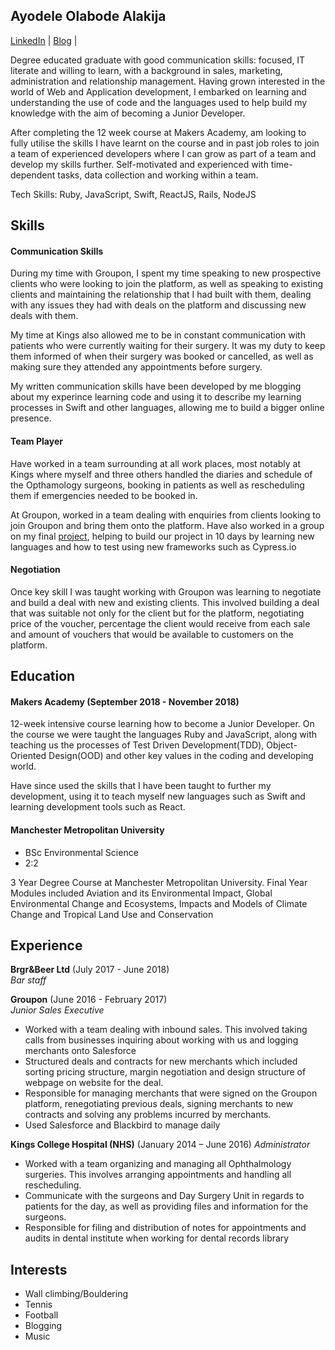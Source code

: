 ## Ayodele Olabode Alakija

[LinkedIn](https://www.linkedin.com/in/ayodele-alakija-78142999/) | [Blog](https://medium.com/@alakijaayo) |

Degree educated graduate with good communication skills: focused, IT literate and willing to learn, with a background in sales, marketing, administration and relationship management. Having grown interested in the world of Web and Application development, I embarked on learning and understanding the use of code and the languages used to help build my knowledge with the aim of becoming a Junior Developer.

After completing the 12 week course at Makers Academy, am looking to fully utilise the skills I have learnt on the course and in past job roles to join a team of experienced developers where I can grow as part of a team and develop my skills further. Self-motivated and experienced with time-dependent tasks, data collection and working within a team.

Tech Skills: Ruby, JavaScript, Swift, ReactJS, Rails, NodeJS

## Skills

#### Communication Skills

During my time with Groupon, I spent my time speaking to new prospective clients who were looking to join the platform, as well as speaking to existing clients and maintaining the relationship that I had built with them, dealing with any issues they had with deals on the platform and discussing new deals with them.

My time at Kings also allowed me to be in constant communication with patients who were currently waiting for their surgery. It was my duty to keep them informed of when their surgery was booked or cancelled, as well as making sure they attended any appointments before surgery.

My written communication skills have been developed by me blogging about my experince learning code and using it to describe my learning processes in Swift and other languages, allowing me to build a bigger online presence.

#### Team Player

Have worked in a team surrounding at all work places, most notably at Kings where myself and three others handled the diaries and schedule of the Opthamology surgeons, booking in patients as well as rescheduling them if emergencies needed to be booked in.

At Groupon, worked in a team dealing with enquiries from clients looking to join Groupon and bring them onto the platform. Have also worked in a group on my final [project](https://github.com/alakijaayo/Radioroom), helping to build our project in 10 days by learning new languages and how to test using new frameworks such as Cypress.io

#### Negotiation

Once key skill I was taught working with Groupon was learning to negotiate and build a deal with new and existing clients. This involved building a deal that was suitable not only for the client but for the platform, negotiating price of the voucher, percentage the client would receive from each sale and amount of vouchers that would be available to customers on the platform.

## Education

#### Makers Academy (September 2018 - November 2018)

12-week intensive course learning how to become a Junior Developer. On the course we were taught the languages Ruby and JavaScript, along with teaching us the processes of Test Driven Development(TDD), Object-Oriented Design(OOD) and other key values in the coding and developing world.

Have since used the skills that I have been taught to further my development, using it to teach myself new languages such as Swift and learning development tools such as React.

#### Manchester Metropolitan University

- BSc Environmental Science
- 2:2

3 Year Degree Course at Manchester Metropolitan University. Final Year Modules included Aviation and its Environmental Impact, Global Environmental Change and Ecosystems, Impacts and Models of Climate Change and Tropical Land Use and Conservation

## Experience

**Brgr&Beer Ltd** (July 2017 - June 2018)    
*Bar staff*  

**Groupon** (June 2016 - February 2017)   
*Junior Sales Executive*  
- Worked with a team dealing with inbound sales. This involved taking calls from businesses inquiring about working with us and logging merchants onto Salesforce
- Structured deals and contracts for new merchants which included sorting pricing structure, margin negotiation and design structure of webpage on website for the deal.
- Responsible for managing merchants that were signed on the Groupon platform, renegotiating previous deals, signing merchants to new contracts and solving any problems incurred by merchants.
- Used Salesforce and Blackbird to manage daily

**Kings College Hospital (NHS)**	(January 2014 – June 2016)
*Administrator*
-	Worked with a team organizing and managing all Ophthalmology surgeries. This involves arranging appointments and handling all rescheduling.
-	Communicate with the surgeons and Day Surgery Unit in regards to patients for the day, as well as providing files and information for the surgeons.
-	Responsible for filing and distribution of notes for appointments and audits in dental institute when working for dental records library

## Interests
- Wall climbing/Bouldering
- Tennis
- Football
- Blogging
- Music
